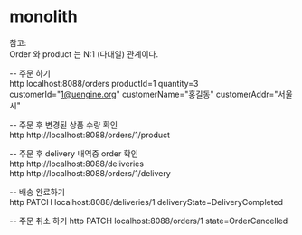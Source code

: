 # monolith
참고:  
Order 와 product 는 N:1 (다대일) 관계이다.  

     
-- 주문 하기  
http localhost:8088/orders productId=1 quantity=3 customerId="1@uengine.org" customerName="홍길동" customerAddr="서울시"

-- 주문 후 변경된 상품 수량 확인  
http http://localhost:8088/orders/1/product  

-- 주문 후 delivery 내역중 order  확인  
http http://localhost:8088/deliveries  
http http://localhost:8088/orders/1/delivery  

-- 배송 완료하기  
http PATCH localhost:8088/deliveries/1 deliveryState=DeliveryCompleted


-- 주문 취소 하기
http PATCH localhost:8088/orders/1 state=OrderCancelled
    
